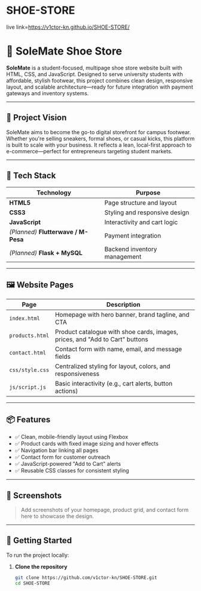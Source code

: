 ﻿# SHOE-STORE
 live link=https://v1ctor-kn.github.io/SHOE-STORE/
# 👟 SoleMate Shoe Store

**SoleMate** is a student-focused, multipage shoe store website built with HTML, CSS, and JavaScript. Designed to serve university students with affordable, stylish footwear, this project combines clean design, responsive layout, and scalable architecture—ready for future integration with payment gateways and inventory systems.

---

## 🌟 Project Vision

SoleMate aims to become the go-to digital storefront for campus footwear. Whether you're selling sneakers, formal shoes, or casual kicks, this platform is built to scale with your business. It reflects a lean, local-first approach to e-commerce—perfect for entrepreneurs targeting student markets.

---

## 🧰 Tech Stack

| Technology   | Purpose                          |
|--------------|----------------------------------|
| **HTML5**     | Page structure and layout        |
| **CSS3**      | Styling and responsive design    |
| **JavaScript**| Interactivity and cart logic     |
| *(Planned)* **Flutterwave / M-Pesa** | Payment integration |
| *(Planned)* **Flask + MySQL** | Backend inventory management |

---

## 🖼️ Website Pages

| Page            | Description                                                                 |
|-----------------|-----------------------------------------------------------------------------|
| `index.html`     | Homepage with hero banner, brand tagline, and CTA                          |
| `products.html`  | Product catalogue with shoe cards, images, prices, and "Add to Cart" buttons |
| `contact.html`   | Contact form with name, email, and message fields                          |
| `css/style.css`  | Centralized styling for layout, colors, and responsiveness                 |
| `js/script.js`   | Basic interactivity (e.g., cart alerts, button actions)                    |

---

## 📦 Features

- ✅ Clean, mobile-friendly layout using Flexbox
- ✅ Product cards with fixed image sizing and hover effects
- ✅ Navigation bar linking all pages
- ✅ Contact form for customer outreach
- ✅ JavaScript-powered "Add to Cart" alerts
- ✅ Reusable CSS classes for consistent styling

---

## 📸 Screenshots

> Add screenshots of your homepage, product grid, and contact form here to showcase the design.

---

## 🚀 Getting Started

To run the project locally:

1. **Clone the repository**
   ```bash
   git clone https://github.com/v1ctor-kn/SHOE-STORE.git
   cd SHOE-STORE

